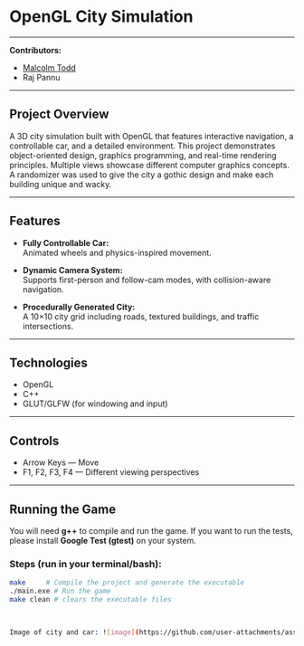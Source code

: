 # OpenGL City Simulation

---

**Contributors:**  
- [Malcolm Todd](https://github.com/Rubixue) 
- Raj Pannu  

---

## Project Overview

A 3D city simulation built with OpenGL that features interactive navigation, a controllable car, and a detailed environment. This project demonstrates object-oriented design, graphics programming, and real-time rendering principles. Multiple views showcase different computer graphics concepts. A randomizer was used to give the city a gothic design and make each building unique and wacky.

---

## Features

- **Fully Controllable Car:**  
  Animated wheels and physics-inspired movement.

- **Dynamic Camera System:**  
  Supports first-person and follow-cam modes, with collision-aware navigation.

- **Procedurally Generated City:**  
  A 10×10 city grid including roads, textured buildings, and traffic intersections.

---

## Technologies

- OpenGL  
- C++  
- GLUT/GLFW (for windowing and input)

---

## Controls

- Arrow Keys — Move  
- F1, F2, F3, F4 — Different viewing perspectives
---

## Running the Game

You will need **g++** to compile and run the game. If you want to run the tests, please install **Google Test (gtest)** on your system.

### Steps (run in your terminal/bash):

```bash
make     # Compile the project and generate the executable
./main.exe # Run the game
make clean # clears the executable files              

  

Image of city and car: ![image](https://github.com/user-attachments/assets/6df81678-681b-4211-ba07-01e0320938a2)
